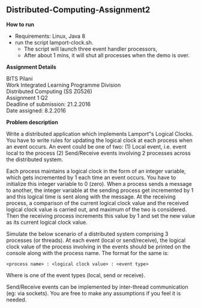 ## Distributed-Computing-Assignment2

**How to run**

- Requirements: Linux, Java 8  
- run the script lamport-clock.sh.   
   - The script will launch three event handler processors,  
   - After about 1 mins, it will shut all processes when the demo is over. 

**Assignment Details**

BITS Pilani  
Work Integrated Learning Programme Division  
Distributed Computing (SS ZG526)  
Assignment 1 Q2  
Deadline of submission: 21.2.2016  
Date assigned: 8.2.2016  
  

**Problem description**
  
Write a distributed application which implements Lamport‟s Logical Clocks. You have to
write rules for updating the logical clock at each process when an event occurs. An event could
be one of two: (1) Local event, i.e. event local to the process (2) Send/Receive events involving
2 processes across the distributed system.  

Each process maintains a logical clock in the form of an integer variable, which gets incremented by 1 each time an event occurs. You have to initialize this integer variable to 0 (zero). When a process sends a message to another, the integer variable at the sending process get incremented by 1 and this logical time is sent along with the message. At the receiving process, a comparison of the current logical clock value and the received logical clock value is carried out, and maximum of the two is considered. Then the receiving process increments this value by 1 and set the new value as its current logical clock value.

Simulate the below scenario of a distributed system comprising 3 processes (or threads). At each event (local or send/receive), the logical clock value of the process involving in the events should be printed on the console along with the process name. The format for the same is:

	<process name> : <logical clock value> : <event type>

Where <event type> is one of the event types (local, send or receive).

Send/Receive events can be implemented by inter-thread communication (eg: via sockets). You are free to make any assumptions if you feel it is needed.

